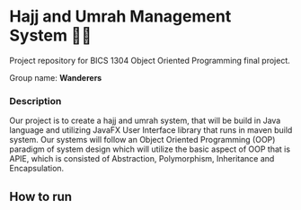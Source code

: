 # Hajj and Umrah Management System 🕌🕋

Project repository for BICS 1304 Object Oriented Programming final project.

Group name: **Wanderers**
### Description
Our project is to create a hajj and umrah system, that will be build in Java language and utilizing JavaFX User Interface library that runs in maven build system. Our systems will follow an Object Oriented Programming (OOP) paradigm of system design which will utilize the basic aspect of OOP that is APIE, which is consisted of Abstraction, Polymorphism, Inheritance and Encapsulation.

## How to run 
